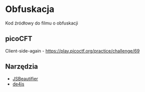 # Obfuskacja

Kod źródłowy do filmu o obfuskacji 

## picoCFT

Client-side-again - https://play.picoctf.org/practice/challenge/69

## Narzędzia 
 - [JSBeautifier](https://beautifier.io)
 - [de4js](https://lelinhtinh.github.io/de4js/)

